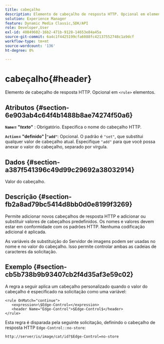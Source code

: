 ```yaml
---
title: cabeçalho
description: Elemento de cabeçalho de resposta HTTP. Opcional em elementos <rule>.
solution: Experience Manager
feature: Dynamic Media Classic,SDK/API
role: Developer,User
exl-id: 40849602-16b2-471b-9128-14653e84a45a
source-git-commit: 6a4c1f4425199cfa6088fc42137552748c1a9dcf
workflow-type: tm+mt
source-wordcount: '136'
ht-degree: 0%

---
```


# cabeçalho{#header}

Elemento de cabeçalho de resposta HTTP. Opcional em `<rule>` elementos.

## Atributos {#section-6e903ab4c64f4b1488b8ae74274f50a6}

**`Name`= &quot;*texto*&quot;** : Obrigatório. Especifica o nome do cabeçalho HTTP.

**`Action`= &quot;definido&quot; |`"add"`**: Opcional. O padrão é `"set"`, que substitui qualquer valor de cabeçalho atual. Especifique `"add"` para que você possa anexar o valor do cabeçalho, separado por vírgula.

## Dados {#section-a387f541396c49d99c29692a38032914}

Valor do cabeçalho.

## Descrição {#section-fb2a8ad79bc5414d8bb0d0e8199f3269}

Permite adicionar novos cabeçalhos de resposta HTTP e adicionar ou substituir valores de cabeçalhos predefinidos. Os nomes e valores devem estar em conformidade com os padrões HTTP. Nenhuma codificação adicional é aplicada.

As variáveis de substituição do Servidor de imagens podem ser usadas no nome e no valor do cabeçalho. Isso permite controlar ambas as cadeias de caracteres da solicitação.

## Exemplo {#section-cb5b738b9b93407cb2f4d35af3e59c02}

A regra a seguir aplica um cabeçalho personalizado quando o valor do cabeçalho é especificado na solicitação como uma variável:

```
<rule OnMatch="continue">
   <expression>\$Edge-Control=</expression>
   <header Name="Edge-Control">$Edge-Control$</header>
</rule>
```

Esta regra é disparada pela seguinte solicitação, definindo o cabeçalho de resposta HTTP `Edge-Control::no-store`:

`http://server/is/image/cat/id?$Edge-Control=no-store`
